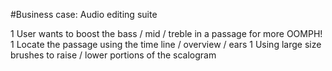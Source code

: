#Business case: Audio editing suite

1 User wants to boost the bass / mid / treble in a passage for more OOMPH!
1 Locate the passage using the time line / overview / ears
1 Using large size brushes to raise / lower portions of the scalogram
